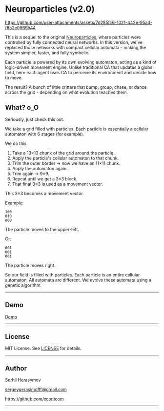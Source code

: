 # Neuroparticles (v2.0)



https://github.com/user-attachments/assets/7d285fc6-1021-442e-95a4-f652e0969544



This is a sequel to the original [Neuroparticles](https://github.com/xcontcom/neuroparticles), where particles were controlled by fully connected neural networks.
In this version, we've replaced those networks with compact cellular automata - making the system simpler, faster, and fully symbolic.

Each particle is powered by its own evolving automaton, acting as a kind of logic-driven movement engine.
Unlike traditional CA that updates a global field, here each agent uses CA to perceive its environment and decide how to move.

The result? A bunch of little critters that bump, group, chase, or dance across the grid - depending on what evolution teaches them.

## What? o_O
Seriously, just check this out.

We take a grid filled with particles.
Each particle is essentially a cellular automaton with 6 stages (for example).

We do this:

1. Take a 13×13 chunk of the grid around the particle.
2. Apply the particle's cellular automaton to that chunk.
3. Trim the outer border → now we have an 11×11 chunk.
4. Apply the automaton again.
5. Trim again → 9×9.
6. Repeat until we get a 3×3 block.
7. That final 3×3 is used as a movement vector.

This 3×3 becomes a movement vector.

Example:

```
100
010
000
```

The particle moves to the upper-left.

Or:

```
001
001
001
```

The particle moves right.

So our field is filled with particles.
Each particle is an entire cellular automaton.
All automata are different.
We evolve these automata using a genetic algorithm.

---

## Demo

[Demo](https://xcont.com/neuroparticles/particles.html)

---

## License

MIT License. See [LICENSE](LICENSE) for details.

---

## Author

Serhii Herasymov  

sergeygerasimofff@gmail.com  

https://github.com/xcontcom

---
